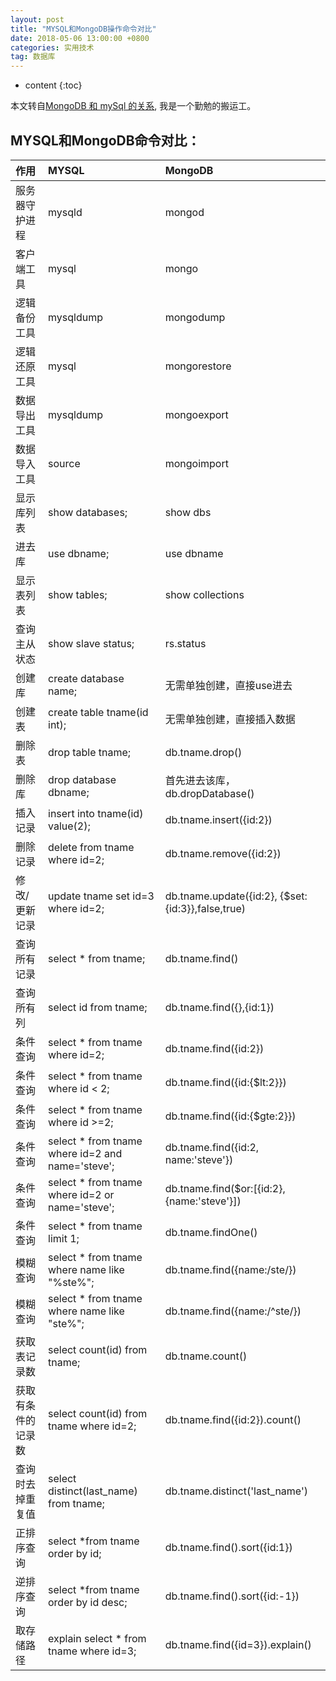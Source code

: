 ```yaml
---
layout: post
title: "MYSQL和MongoDB操作命令对比"
date: 2018-05-06 13:00:00 +0800 
categories: 实用技术
tag: 数据库
---
```

* content
{:toc}



本文转自[MongoDB 和 mySql 的关系](http://www.cnblogs.com/syomm/p/5760441.html), 我是一个勤勉的搬运工。

<!-- more -->

## MYSQL和MongoDB命令对比：

| 作用  | MYSQL  | MongoDB  |
|:----|:-----|:------  |
|服务器守护进程|mysqld|mongod|
|客户端工具|mysql|mongo|
|逻辑备份工具|mysqldump|mongodump
|逻辑还原工具|mysql|mongorestore|
|数据导出工具|mysqldump|mongoexport|
|数据导入工具|source|mongoimport|
|显示库列表|show databases;|show dbs|
|进去库|use dbname;|use dbname|
|显示表列表|show tables;|show collections|
|查询主从状态|show slave status;|rs.status|
|创建库|create database name;|无需单独创建，直接use进去|
|创建表|create table tname(id int);|无需单独创建，直接插入数据|
|删除表|drop table tname;|db.tname.drop()|
|删除库|drop database dbname;|首先进去该库，db.dropDatabase()|
|插入记录|insert into tname(id) value(2);|db.tname.insert({id:2})|
|删除记录|delete from tname where id=2;|db.tname.remove({id:2})|
|修改/更新记录|update tname set id=3 where id=2;|db.tname.update({id:2}, {$set:{id:3}},false,true)|
|查询所有记录|select * from tname;|db.tname.find()|
|查询所有列|select id from tname;|db.tname.find({},{id:1})|
|条件查询|select * from tname where id=2;|db.tname.find({id:2})|
|条件查询|select * from tname where id < 2;|db.tname.find({id:{$lt:2}})|
|条件查询|select * from tname where id >=2;|db.tname.find({id:{$gte:2}})|
|条件查询|select * from tname where id=2 and name='steve';|db.tname.find({id:2, name:'steve'})|
|条件查询|select * from tname where id=2 or name='steve';|db.tname.find($or:[{id:2}, {name:'steve'}])|
|条件查询|select * from tname limit 1;|db.tname.findOne()|
|模糊查询|select * from tname where name like "%ste%";|db.tname.find({name:/ste/})|
|模糊查询|select * from tname where name like "ste%";|db.tname.find({name:/^ste/})|
|获取表记录数|select count(id) from tname;|db.tname.count()|
|获取有条件的记录数|select count(id) from tname where id=2;|db.tname.find({id:2}).count()|
|查询时去掉重复值|select distinct(last_name) from tname;|db.tname.distinct('last_name')|
|正排序查询|select *from tname order by id;|db.tname.find().sort({id:1})|
|逆排序查询|select *from tname order by id desc;|db.tname.find().sort({id:-1})|
|取存储路径|explain select * from tname where id=3;|db.tname.find({id=3}).explain()|
